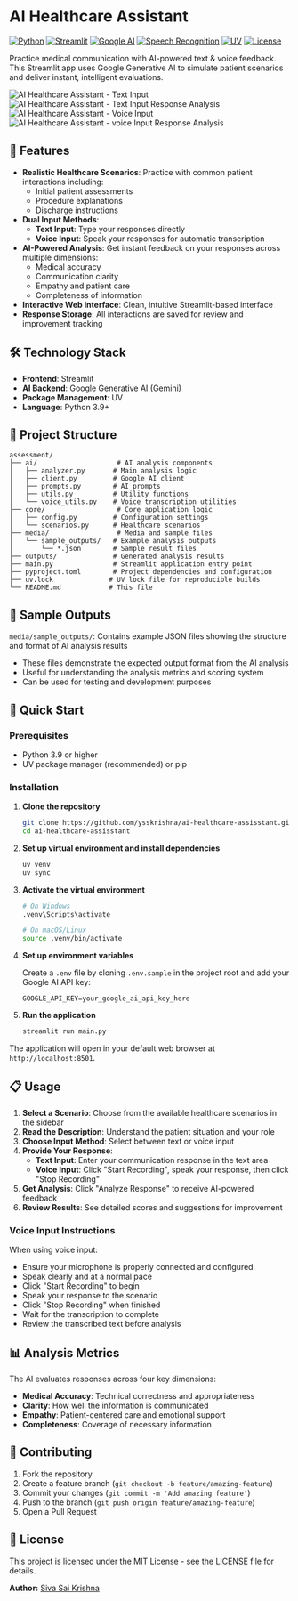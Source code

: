 # AI Healthcare Assistant

[![Python](https://img.shields.io/badge/Python-3.9+-blue.svg)](https://www.python.org/downloads/)
[![Streamlit](https://img.shields.io/badge/Streamlit-1.28+-red.svg)](https://streamlit.io/)
[![Google AI](https://img.shields.io/badge/Google%20AI-Gemini-orange.svg)](https://ai.google.dev/)
[![Speech Recognition](https://img.shields.io/badge/Speech%20Recognition-lightblue.svg)](https://pypi.org/project/SpeechRecognition/)
[![UV](https://img.shields.io/badge/UV-Package%20Manager-green.svg)](https://docs.astral.sh/uv/)
[![License](https://img.shields.io/badge/License-MIT-yellow.svg)](LICENSE)

Practice medical communication with AI-powered text & voice feedback. This Streamlit app uses Google Generative AI to simulate patient scenarios and deliver instant, intelligent evaluations.


![AI Healthcare Assistant - Text Input](media/text_input.png)
![AI Healthcare Assistant - Text Input Response Analysis](media/text_input_analysis.png)
![AI Healthcare Assistant - Voice Input](media/voice_input.png)
![AI Healthcare Assistant - voice Input Response Analysis](media/voice_input_analysis.png)

## 🏥 Features

- **Realistic Healthcare Scenarios**: Practice with common patient interactions including:
  - Initial patient assessments
  - Procedure explanations
  - Discharge instructions
- **Dual Input Methods**: 
  - **Text Input**: Type your responses directly
  - **Voice Input**: Speak your responses for automatic transcription
- **AI-Powered Analysis**: Get instant feedback on your responses across multiple dimensions:
  - Medical accuracy
  - Communication clarity
  - Empathy and patient care
  - Completeness of information
- **Interactive Web Interface**: Clean, intuitive Streamlit-based interface
- **Response Storage**: All interactions are saved for review and improvement tracking

## 🛠️ Technology Stack

- **Frontend**: Streamlit
- **AI Backend**: Google Generative AI (Gemini)
- **Package Management**: UV
- **Language**: Python 3.9+

## 📁 Project Structure

```
assessment/
├── ai/                    # AI analysis components
│   ├── analyzer.py       # Main analysis logic
│   ├── client.py         # Google AI client
│   ├── prompts.py        # AI prompts
│   ├── utils.py          # Utility functions
│   └── voice_utils.py    # Voice transcription utilities
├── core/                  # Core application logic
│   ├── config.py         # Configuration settings
│   └── scenarios.py      # Healthcare scenarios
├── media/                 # Media and sample files
│   └── sample_outputs/   # Example analysis outputs
│       └── *.json        # Sample result files
├── outputs/              # Generated analysis results
├── main.py               # Streamlit application entry point
├── pyproject.toml        # Project dependencies and configuration
├── uv.lock              # UV lock file for reproducible builds
└── README.md            # This file
```

## 📂 Sample Outputs

`media/sample_outputs/`: Contains example JSON files showing the structure and format of AI analysis results
- These files demonstrate the expected output format from the AI analysis
- Useful for understanding the analysis metrics and scoring system
- Can be used for testing and development purposes

## 🚀 Quick Start

### Prerequisites

- Python 3.9 or higher
- UV package manager (recommended) or pip

### Installation

1. **Clone the repository**
   ```bash
   git clone https://github.com/ysskrishna/ai-healthcare-assisstant.git
   cd ai-healthcare-assisstant
   ```

2. **Set up virtual environment and install dependencies**
   ```bash
   uv venv
   uv sync
   ```

3. **Activate the virtual environment**
   ```bash
   # On Windows
   .venv\Scripts\activate
   
   # On macOS/Linux
   source .venv/bin/activate
   ```

4. **Set up environment variables**
   
   Create a `.env` file by cloning `.env.sample` in the project root and add your Google AI API key:
   ```
   GOOGLE_API_KEY=your_google_ai_api_key_here
   ```

5. **Run the application**
   ```bash
   streamlit run main.py
   ```

The application will open in your default web browser at `http://localhost:8501`.

## 📋 Usage

1. **Select a Scenario**: Choose from the available healthcare scenarios in the sidebar
2. **Read the Description**: Understand the patient situation and your role
3. **Choose Input Method**: Select between text or voice input
4. **Provide Your Response**:
   - **Text Input**: Enter your communication response in the text area
   - **Voice Input**: Click "Start Recording", speak your response, then click "Stop Recording"
5. **Get Analysis**: Click "Analyze Response" to receive AI-powered feedback
6. **Review Results**: See detailed scores and suggestions for improvement

### Voice Input Instructions

When using voice input:
- Ensure your microphone is properly connected and configured
- Speak clearly and at a normal pace
- Click "Start Recording" to begin
- Speak your response to the scenario
- Click "Stop Recording" when finished
- Wait for the transcription to complete
- Review the transcribed text before analysis

## 📊 Analysis Metrics

The AI evaluates responses across four key dimensions:

- **Medical Accuracy**: Technical correctness and appropriateness
- **Clarity**: How well the information is communicated
- **Empathy**: Patient-centered care and emotional support
- **Completeness**: Coverage of necessary information

## 🤝 Contributing

1. Fork the repository
2. Create a feature branch (`git checkout -b feature/amazing-feature`)
3. Commit your changes (`git commit -m 'Add amazing feature'`)
4. Push to the branch (`git push origin feature/amazing-feature`)
5. Open a Pull Request

## 📝 License

This project is licensed under the MIT License - see the [LICENSE](LICENSE) file for details.

**Author:** [Siva Sai Krishna](https://github.com/ysskrishna)


